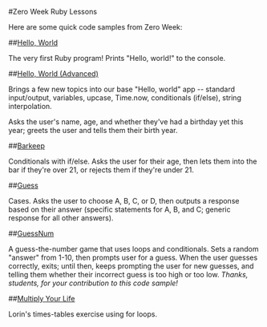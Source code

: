 #Zero Week Ruby Lessons

Here are some quick code samples from Zero Week:


##[Hello, World](https://github.com/ga-students/WDI_LA_5-6/blob/master/00-week/ruby%20basics/helloworld.rb)

The very first Ruby program! Prints "Hello, world!" to the console.


##[Hello, World (Advanced)](https://github.com/ga-students/WDI_LA_5-6/blob/master/00-week/ruby%20basics/helloworld-advanced.rb)

Brings a few new topics into our base "Hello, world" app -- standard input/output, variables, upcase, Time.now, conditionals (if/else), string interpolation.

Asks the user's name, age, and whether they've had a birthday yet this year; greets the user and tells them their birth year.


##[Barkeep](https://github.com/ga-students/WDI_LA_5-6/blob/master/00-week/ruby%20basics/barkeep.rb)

Conditionals with if/else. Asks the user for their age, then lets them into the bar if they're over 21, or rejects them if they're under 21.
	
##[Guess](https://github.com/ga-students/WDI_LA_5-6/blob/master/00-week/ruby%20basics/guess.rb)

Cases. Asks the user to choose A, B, C, or D, then outputs a response based on their answer (specific statements for A, B, and C; generic response for all other answers).

##[GuessNum](https://github.com/ga-students/WDI_LA_5-6/blob/master/00-week/ruby%20basics/guessnum.rb)

A guess-the-number game that uses loops and conditionals. Sets a random "answer" from 1-10, then prompts user for a guess. When the user guesses correctly, exits; until then, keeps prompting the user for new guesses, and telling them whether their incorrect guess is too high or too low. *Thanks, students, for your contribution to this code sample!*

##[Multiply Your Life](https://github.com/ga-students/WDI_LA_5-6/blob/master/00-week/ruby%20basics/multiply_your_life.rb)

Lorin's times-tables exercise using for loops.

